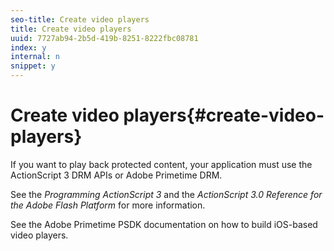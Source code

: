 ```yaml
---
seo-title: Create video players
title: Create video players
uuid: 7727ab94-2b5d-419b-8251-8222fbc08781
index: y
internal: n
snippet: y
---
```


# Create video players{#create-video-players}

If you want to play back protected content, your application must use the ActionScript 3 DRM APIs or Adobe Primetime DRM.

See the *Programming ActionScript 3* and the *ActionScript 3.0 Reference for the Adobe Flash Platform* for more information.

See the Adobe Primetime PSDK documentation on how to build iOS-based video players. 
